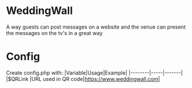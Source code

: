 # WeddingWall
A way guests can post messages on a website and the venue can present the messages on the tv's in a great way

# Config
Create config.php with:
|Variable|Usage|Example|
|--------|-----|-------|
|$QRLink |URL used in QR code|https://www.weddingwall.com|
